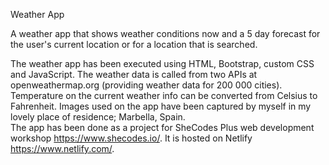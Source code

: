 Weather App

A weather app that shows weather conditions now and a 5 day forecast for the user's current location or for a location that is searched.

The weather app has been executed using HTML, Bootstrap, custom CSS and JavaScript. The weather data is called from two APIs at openweathermap.org (providing weather data for 200 000 cities). Temperature on the current weather info can be converted from Celsius to Fahrenheit.
Images used on the app have been captured by myself in my lovely place of residence; Marbella, Spain.  
The app has been done as a project for SheCodes Plus web development workshop https://www.shecodes.io/. It is hosted on Netlify https://www.netlify.com/.
